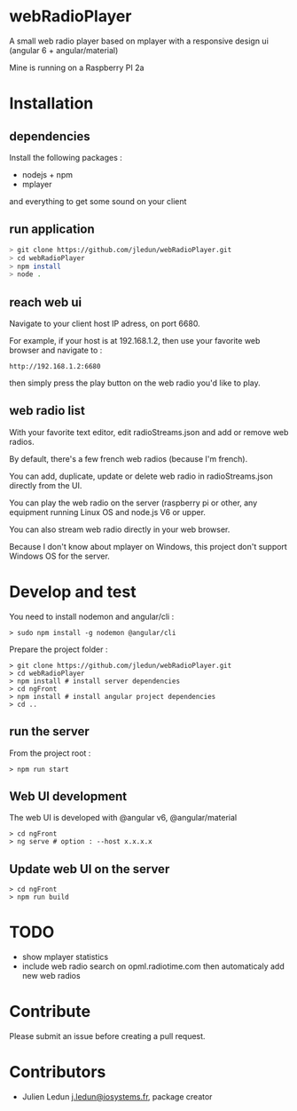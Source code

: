 # webRadioPlayer

A small web radio player based on mplayer with a responsive design ui (angular 6 + angular/material)

Mine is running on a Raspberry PI 2a

# Installation

## dependencies

Install the following packages :
* nodejs + npm
* mplayer

and everything to get some sound on your client

## run application

```bash
> git clone https://github.com/jledun/webRadioPlayer.git
> cd webRadioPlayer
> npm install
> node .
```

## reach web ui

Navigate to your client host IP adress, on port 6680.

For example, if your host is at 192.168.1.2, then use your favorite web browser and navigate to :

```
http://192.168.1.2:6680
```

then simply press the play button on the web radio you'd like to play.

## web radio list

With your favorite text editor, edit radioStreams.json and add or remove web radios.

By default, there's a few french web radios (because I'm french).

You can add, duplicate, update or delete web radio in radioStreams.json directly from the UI.

You can play the web radio on the server (raspberry pi or other, any equipment running Linux OS and node.js V6 or upper.

You can also stream web radio directly in your web browser.

Because I don't know about mplayer on Windows, this project don't support Windows OS for the server.

# Develop and test

You need to install nodemon and angular/cli :

```
> sudo npm install -g nodemon @angular/cli
```

Prepare the project folder :

```
> git clone https://github.com/jledun/webRadioPlayer.git
> cd webRadioPlayer
> npm install # install server dependencies
> cd ngFront
> npm install # install angular project dependencies
> cd ..
```

## run the server

From the project root :

```
> npm run start
```

## Web UI development

The web UI is developed with @angular v6, @angular/material

```
> cd ngFront
> ng serve # option : --host x.x.x.x
```

## Update web UI on the server

```
> cd ngFront
> npm run build
```

# TODO

* show mplayer statistics
* include web radio search on opml.radiotime.com then automaticaly add new web radios

# Contribute

Please submit an issue before creating a pull request.

# Contributors

* Julien Ledun <j.ledun@iosystems.fr>, package creator

